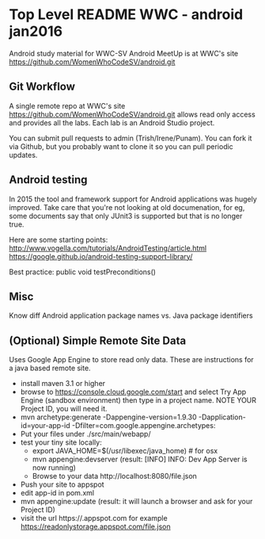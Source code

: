 # Top Level README WWC - android jan2016

Android study material for WWC-SV Android MeetUp is at WWC's site https://github.com/WomenWhoCodeSV/android.git

## Git Workflow
A single remote repo at WWC's site https://github.com/WomenWhoCodeSV/android.git allows read only access and provides all the labs. Each lab is an Android Studio project.

You can submit pull requests to admin (Trish/Irene/Punam).  You can fork it via Github, but you probably want to clone it so you can pull periodic updates.  


## Android testing

In 2015 the tool and framework support for Android applications was hugely improved.
Take care that you're not looking at old documenation, for eg, some documents say that only JUnit3 is supported but that is no longer true.

 
Here are some starting points: http://www.vogella.com/tutorials/AndroidTesting/article.html
https://google.github.io/android-testing-support-library/

Best practice:  public void testPreconditions() 


 
## Misc

Know diff Android application package names vs. Java package identifiers

## (Optional) Simple Remote Site Data

Uses Google App Engine to store read only data.  These are instructions for a java based remote site.
-  install maven 3.1 or higher
- browse to https://console.cloud.google.com/start and select Try App Engine (sandbox environment) then type in a project name.   NOTE YOUR Project ID, you will need it. 
- mvn archetype:generate -Dappengine-version=1.9.30 -Dapplication-id=your-app-id -Dfilter=com.google.appengine.archetypes:
- Put your files under ./src/main/webapp/
- test your tiny site locally:
    - export JAVA_HOME=$(/usr/libexec/java_home)  # for osx
    -  mvn appengine:devserver  (result: [INFO] INFO: Dev App Server is now running)
    - Browse to your data http://localhost:8080/file.json
- Push your site to appspot
- edit app-id in pom.xml 
- mvn appengine:update (result: it will launch a browser and ask for your Project ID)
- visit the url https://<project-ID>.appspot.com for example https://readonlystorage.appspot.com/file.json